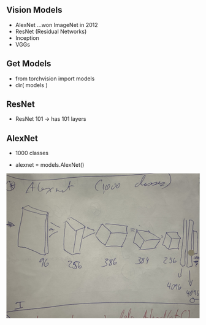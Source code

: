 ## Vision Models

* AlexNet ...won ImageNet in 2012
* ResNet (Residual Networks)
* Inception
* VGGs

## Get Models

* from torchvision import models
* dir( models )

## ResNet

* ResNet 101 -> has 101 layers

## AlexNet

* 1000 classes

* alexnet = models.AlexNet()

![feedBack](AlexNet.jpeg)

